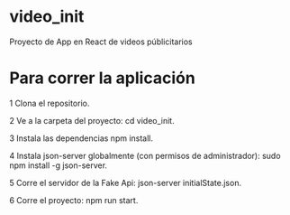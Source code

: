 # video_init
Proyecto de App en React de videos públicitarios

# Para correr la aplicación

1 Clona el repositorio.

2 Ve a la carpeta del proyecto: cd video_init.

3 Instala las dependencias npm install.

4 Instala json-server globalmente (con permisos de administrador): sudo npm install -g json-server.

5 Corre el servidor de la Fake Api: json-server initialState.json.

6 Corre el proyecto: npm run start.
